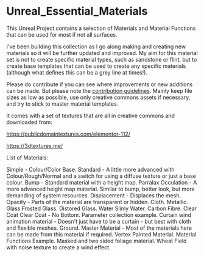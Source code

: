 # Unreal_Essential_Materials

This Unreal Project contains a selection of Materials and Material Functions that can be used for most if not all surfaces.

I've been building this collection as I go along making and creating new materials so it will be further updated and improved. My aim for this material set is not to create specific material types, such as sandstone or flint, but to create base templates that can be used to create any specific materials (although what defines this can be a grey line at times!).

Please do contribute if you can see where improvements or new additions can be made. But please note the <a href="https://github.com/motionforge/Unreal_Essential_Materials/wiki/Contribution-Guidelines">contribution guidelines</a>. Mainly keep file sizes as low as possible, use only creative commons assets if necessary, and try to stick to master material templates.

It comes with a set of textures that are all in creative commons and downloaded from:

https://publicdomaintextures.com/elementor-112/

https://3dtextures.me/

List of Materials:

Simple - Colour/Color Base.
Standard - A little more advanced with Colour/Rough/Normal and a switch for using a diffuse texture or just a base colour.
Bump - Standard material with a height map.
Parralax Occulation - A more advanced height map material. Similar to bump, better look, but more demanding of system resources.
Displacement - Displaces the mesh.
Opacity - Parts of the material are transparent or hidden.
Cloth.
Metallic.
Glass
Frosted Glass.
Distored Glass.
Water
Slimy Water.
Carbon Fibre.
Clear Coat
Clear Coat - No Bottom.
Parameter collection example.
Curtain wind animation material - Doesn't just have to be a curtain - but best with cloth and flexible meshes.
Ground.
Master Material - Most of the materials here can be made from this material if required.
Vertex Painted Material.
Material Functions Example.
Masked and two sided foliage material.
Wheat Field with noise texture to create a wind effect.